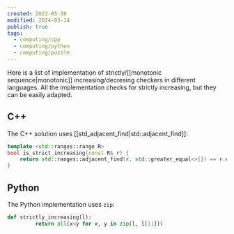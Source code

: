 ```yaml
---
created: 2023-05-30
modified: 2024-03-14
publish: true
tags:
  - computing/cpp
  - computing/python
  - computing/puzzle
---
```

Here is a list of implementation of strictly/[[monotonic sequence|monotonic]] increasing/decresing checkers in different languages.
All the implementation checks for strictly increasing, but they can be easily adapted.

## C++
The C++ solution uses [[std_adjacent_find|std::adjacent_find]]:
```cpp
template <std::ranges::range R>
bool is_strict_increasing(const R& r) {
	return std::ranges::adjacent_find(r, std::greater_equal<>{}) == r.end();
}
```

## Python
The Python implementation uses `zip`:
```python
def strictly_increasing(l):
         return all(x<y for x, y in zip(l, l[1:]))
```